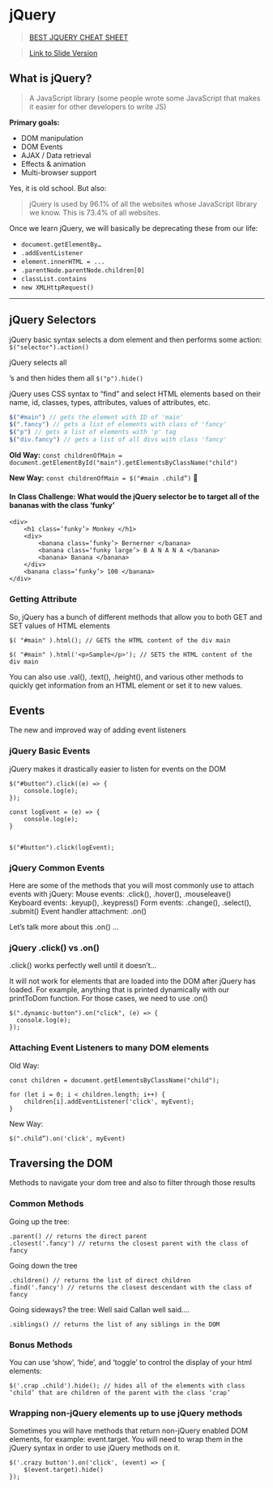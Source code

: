 # jQuery

> [BEST JQUERY CHEAT SHEET](https://oscarotero.com/jquery/)

> [Link to Slide Version](../images/jQuery.pdf)

## What is jQuery?
> A JavaScript library (some people wrote some JavaScript that makes it easier for other developers to write JS)

**Primary goals:**
- DOM manipulation
- DOM Events
- AJAX / Data retrieval
- Effects & animation
- Multi-browser support

Yes, it is old school. But also:
> jQuery is used by 96.1% of all the websites whose JavaScript library we know. This is 73.4% of all websites.

Once we learn jQuery, we will basically be deprecating these from our life:
- `document.getElementBy…`
- `.addEventListener`
- `element.innerHTML = ...`
- `.parentNode.parentNode.children[0]`
- `classList.contains`
- `new XMLHttpRequest()`

<hr>

## jQuery Selectors

jQuery basic syntax selects a dom element and then performs some action:
`$("selector").action()`

jQuery selects all <p>’s and then hides them all
`$("p").hide()`

jQuery uses CSS syntax to “find” and select HTML elements based on their name, id, classes, types, attributes, values of attributes, etc.
```js
$("#main") // gets the element with ID of 'main'
$(".fancy") // gets a list of elements with class of 'fancy'
$("p") // gets a list of elements with 'p' tag
$("div.fancy") // gets a list of all divs with class 'fancy'
 ```

**Old Way:**
`const childrenOfMain = document.getElementById("main").getElementsByClassName("child")`

**New Way:**
`const childrenOfMain = $("#main .child”)` 🎉

#### In Class Challenge: What would the jQuery selector be to target all of the bananas with the class ‘funky’
```
<div>
	<h1 class=‘funky’> Monkey </h1>
	<div>
		<banana class=‘funky’> Bernerner </banana>
		<banana class=‘funky large’> B A N A N A </banana>
		<banana> Banana </banana>
	</div>
	<banana class=‘funky’> 100 </banana>
</div>
```

### Getting Attribute
So, jQuery has a bunch of different methods that allow you to both GET and SET values of HTML elements
```
$( "#main" ).html(); // GETS the HTML content of the div main

$( "#main" ).html('<p>Sample</p>'); // SETS the HTML content of the div main
```

You can also use .val(), .text(), .height(), and various other methods to quickly get information from an HTML element or set it to new values.

## Events
The new and improved way of adding event listeners

### jQuery Basic Events
jQuery makes it drastically easier to listen for events on the DOM

```
$("#button").click((e) => {
	console.log(e);
});

const logEvent = (e) => {
	console.log(e);
}


$("#button").click(logEvent);
```
### jQuery Common Events

Here are some of the methods that you will most commonly use to attach events with jQuery:
Mouse events: .click(), .hover(), .mouseleave()
Keyboard events: .keyup(), .keypress()
Form events: .change(), .select(), .submit()
Event handler attachment: .on()

Let’s talk more about this .on() ...

### jQuery .click() vs .on()

.click() works perfectly well until it doesn’t...

It will not work for elements that are loaded into the DOM after jQuery has loaded. For example, anything that is printed dynamically with our printToDom function. For those cases, we need to use .on()

```
$(".dynamic-button").on("click", (e) => {
  console.log(e);
});
```

### Attaching Event Listeners to many DOM elements

Old Way:
```
const children = document.getElementsByClassName("child");

for (let i = 0; i < children.length; i++) {
	children[i].addEventListener('click', myEvent);
}
```

New Way:
```
$(".child”).on('click', myEvent)
```

## Traversing the DOM
Methods to navigate your dom tree and also to filter through those results

### Common Methods
Going up the tree:
```
.parent() // returns the direct parent
.closest('.fancy') // returns the closest parent with the class of fancy
```

Going down the tree
```
.children() // returns the list of direct children
.find('.fancy') // returns the closest descendant with the class of fancy
```
Going sideways? the tree: Well said Callan well said....

```
.siblings() // returns the list of any siblings in the DOM
```

### Bonus Methods
You can use ‘show’, ‘hide’, and ‘toggle’ to control the display of your html elements:

```
$('.crap .child').hide(); // hides all of the elements with class ‘child’ that are children of the parent with the class ‘crap’
```

### Wrapping non-jQuery elements up to use jQuery methods

Sometimes you will have methods that return non-jQuery enabled DOM elements, for example: event.target. You will need to wrap them in the jQuery syntax in order to use jQuery methods on it.

```
$('.crazy button').on('click', (event) => {
	$(event.target).hide()
});
```
